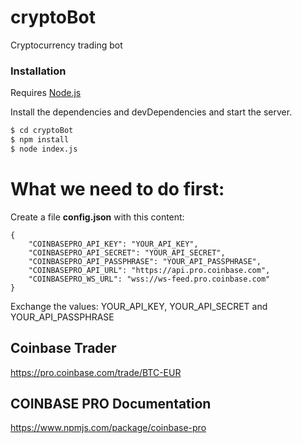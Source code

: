 # cryptoBot
Cryptocurrency trading bot

### Installation

Requires [Node.js](https://nodejs.org/)

Install the dependencies and devDependencies and start the server.

```sh
$ cd cryptoBot
$ npm install 
$ node index.js
```

# What we need to do first:

Create a file **config.json** with this content:

	{
    	"COINBASEPRO_API_KEY": "YOUR_API_KEY",
    	"COINBASEPRO_API_SECRET": "YOUR_API_SECRET",
    	"COINBASEPRO_API_PASSPHRASE": "YOUR_API_PASSPHRASE",
    	"COINBASEPRO_API_URL": "https://api.pro.coinbase.com",
    	"COINBASEPRO_WS_URL": "wss://ws-feed.pro.coinbase.com"
    }

Exchange the values: YOUR_API_KEY, YOUR_API_SECRET and YOUR_API_PASSPHRASE

## Coinbase Trader
https://pro.coinbase.com/trade/BTC-EUR

## COINBASE PRO Documentation
https://www.npmjs.com/package/coinbase-pro